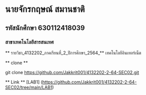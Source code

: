 # นายจักรกฤษณ์ สมานชาติ
## รหัสนักศึกษา 630112418039
### สาขาเทคโนโลยีสารสนเทศ

** รายวิชา_4132202_ภาคเรียนที่_2_ปีการศึกษา_2564_**
เทคโนโลยีอินเทอร์เน็ต

** clone **

git clone https://github.com/Jakkrit001/4132202-2-64-SEC02.git

** Link **
[LAB1] (https://github.com/Jakkrit001/4132202-2-64-SEC02/tree/main/LAB1)